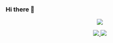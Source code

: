 ### Hi there 👋

<!--
**QinghuanZhong/QinghuanZhong** is a ✨ _special_ ✨ repository because its `README.md` (this file) appears on your GitHub profile.

Here are some ideas to get you started:

- 🔭 I’m currently working on ...
- 🌱 I’m currently learning ...
- 👯 I’m looking to collaborate on ...
- 🤔 I’m looking for help with ...
- 💬 Ask me about ...
- 📫 How to reach me: ...
- 😄 Pronouns: ...
- ⚡ Fun fact: ...
-->

<p align="center">
  <a href="https://github.com/QinghuanZhong">  <!--statics主页地址，可修改-->
    <img src="https://github-readme-stats-eight-theta.vercel.app/api?username=QinghuanZhong&show_icons=true&theme=algolia&include_all_commits=true&count_private=true&hide=issues"/>   <!--可修改-->
  </a>
</p>
<p align="center">
  <a href="https://github.com/QinghuanZhong">  <!--热门语言，可修改-->
    <img src="https://github-readme-stats-eight-theta.vercel.app/api/top-langs/?username=QinghuanZhong&layout=compact&langs_count=5&theme=algolia"/>  <!--可修改-->
  </a>
   <a href="https://https://github.com/QinghuanZhong/CNblogs-Theme-NewSakura">  <!--pinned推荐项目,可修改-->
    <img src="https://github-readme-stats.anuraghazra1.vercel.app/api/pin/?username=QinghuanZhong&repo=CNblogs-Theme-NewSakura&theme=algolia"/>
  </a>   <!--可修改-->
</p>


